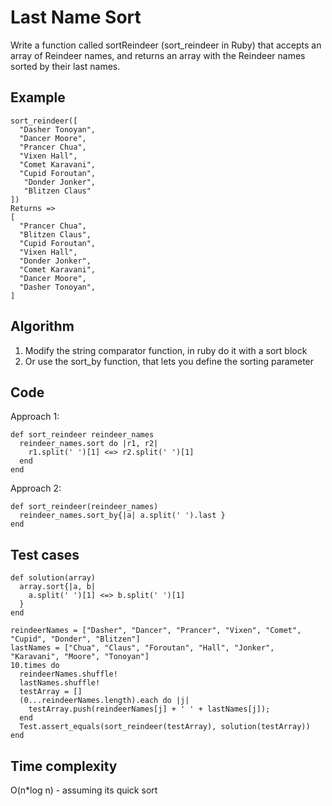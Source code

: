 # Last Name Sort

Write a function called sortReindeer (sort_reindeer in Ruby) that accepts an array of Reindeer names, and returns an array with the Reindeer names sorted by their last names.

## Example
```
sort_reindeer([
  "Dasher Tonoyan",
  "Dancer Moore",
  "Prancer Chua",
  "Vixen Hall",
  "Comet Karavani",
  "Cupid Foroutan",
   "Donder Jonker",
   "Blitzen Claus"
])
Returns =>
[
  "Prancer Chua",
  "Blitzen Claus",
  "Cupid Foroutan",
  "Vixen Hall",
  "Donder Jonker",
  "Comet Karavani",
  "Dancer Moore",
  "Dasher Tonoyan",
]
```

## Algorithm
1. Modify the string comparator function, in ruby do it with a sort block
2. Or use the sort_by function, that lets you define the sorting parameter

## Code
Approach 1:
```
def sort_reindeer reindeer_names
  reindeer_names.sort do |r1, r2|
    r1.split(' ')[1] <=> r2.split(' ')[1]
  end
end
```

Approach 2:
```
def sort_reindeer(reindeer_names)
  reindeer_names.sort_by{|a| a.split(' ').last }
end
```

## Test cases
```
def solution(array)
  array.sort{|a, b|
    a.split(' ')[1] <=> b.split(' ')[1]
  }
end

reindeerNames = ["Dasher", "Dancer", "Prancer", "Vixen", "Comet", "Cupid", "Donder", "Blitzen"]
lastNames = ["Chua", "Claus", "Foroutan", "Hall", "Jonker", "Karavani", "Moore", "Tonoyan"]
10.times do
  reindeerNames.shuffle!
  lastNames.shuffle!
  testArray = []
  (0...reindeerNames.length).each do |j|
    testArray.push(reindeerNames[j] + ' ' + lastNames[j]);
  end
  Test.assert_equals(sort_reindeer(testArray), solution(testArray))
end
```

## Time complexity
O(n*log n) - assuming its quick sort

